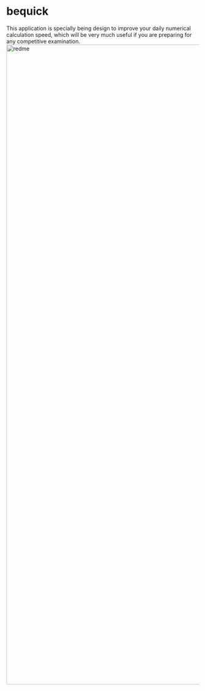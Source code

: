 # bequick
This application is specially being design to improve your daily numerical
calculation speed, which will be very much useful if you are preparing for 
any competitive examination.
<img width="1670" alt="redme" src="https://user-images.githubusercontent.com/75285482/167387005-863faa96-0343-4b93-892c-dc228fc32a90.png">
